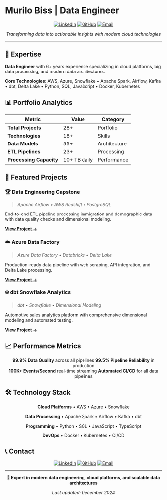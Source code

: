 # Murilo Biss | Data Engineer

<div align="center">

[![LinkedIn](https://img.shields.io/badge/LinkedIn-Connect-blue?style=for-the-badge&logo=linkedin)](https://www.linkedin.com/in/murilobiss/)
[![GitHub](https://img.shields.io/badge/GitHub-Profile-black?style=for-the-badge&logo=github)](https://github.com/murilobiss-dataeng)
[![Email](https://img.shields.io/badge/Email-Contact-red?style=for-the-badge&logo=gmail)](mailto:murilobiss@gmail.com)

*Transforming data into actionable insights with modern cloud technologies*

</div>

---

## 🚀 Expertise

**Data Engineer** with 6+ years experience specializing in cloud platforms, big data processing, and modern data architectures.

**Core Technologies**: AWS, Azure, Snowflake • Apache Spark, Airflow, Kafka • dbt, Delta Lake • Python, SQL, JavaScript • Docker, Kubernetes

## 📊 Portfolio Analytics

<div align="center">

| **Metric** | **Value** | **Category** |
|------------|-----------|--------------|
| **Total Projects** | 28+ | Portfolio |
| **Technologies** | 18+ | Skills |
| **Data Models** | 55+ | Architecture |
| **ETL Pipelines** | 23+ | Processing |
| **Processing Capacity** | 10+ TB daily | Performance |

</div>

## 🎯 Featured Projects

### **🏆 Data Engineering Capstone**
> *Apache Airflow • AWS Redshift • PostgreSQL*

End-to-end ETL pipeline processing immigration and demographic data with data quality checks and dimensional modeling.

**[View Project →](https://github.com/murilobiss-dataeng/data-engineering-learning)**

### **☁️ Azure Data Factory**
> *Azure Data Factory • Databricks • Delta Lake*

Production-ready data pipeline with web scraping, API integration, and Delta Lake processing.

**[View Project →](https://github.com/murilobiss-dataeng/azure-data-engineering-projects)**

### **❄️ dbt Snowflake Analytics**
> *dbt • Snowflake • Dimensional Modeling*

Automotive sales analytics platform with comprehensive dimensional modeling and automated testing.

**[View Project →](https://github.com/murilobiss-dataeng/modern-data-stack-projects)**

## 📈 Performance Metrics

<div align="center">

**99.9% Data Quality** across all pipelines
**99.5% Pipeline Reliability** in production   
**100K+ Events/Second** real-time streaming
**Automated CI/CD** for all data pipelines

</div>

## 🛠️ Technology Stack

<div align="center">

**Cloud Platforms** • AWS • Azure • Snowflake

**Data Processing** • Apache Spark • Airflow • Kafka • dbt

**Programming** • Python • SQL • JavaScript • TypeScript

**DevOps** • Docker • Kubernetes • CI/CD

</div>

## 📞 Contact

<div align="center">

[![LinkedIn](https://img.shields.io/badge/LinkedIn-Connect%20with%20Murilo-blue?style=for-the-badge&logo=linkedin)](https://www.linkedin.com/in/murilobiss/)
[![GitHub](https://img.shields.io/badge/GitHub-Profile-black?style=for-the-badge&logo=github)](https://github.com/murilobiss-dataeng)
[![Email](https://img.shields.io/badge/Email-Get%20in%20Touch-red?style=for-the-badge&logo=gmail)](mailto:murilobiss@gmail.com)

</div>

---

<div align="center">

**🌟 Expert in modern data engineering, cloud platforms, and scalable data architectures**

*Last updated: December 2024*

</div> 